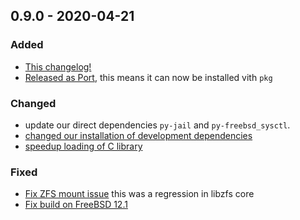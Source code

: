 ## 0.9.0 - 2020-04-21

### Added

- [This changelog!](https://github.com/bsdci/libioc/pull/757)
- [Released as Port](), this means it can now be installed vith `pkg`

### Changed

- update our direct dependencies `py-jail` and `py-freebsd_sysctl`.
- [changed our installation of development dependencies](https://github.com/bsdci/libioc/pull/756)
- [speedup loading of C library](https://github.com/bsdci/libioc/pull/752)

### Fixed

- [Fix ZFS mount issue](https://github.com/bsdci/libioc/issues/755) this was a regression in libzfs core
- [Fix build on FreeBSD 12.1](https://github.com/bsdci/libioc/issues/750)
